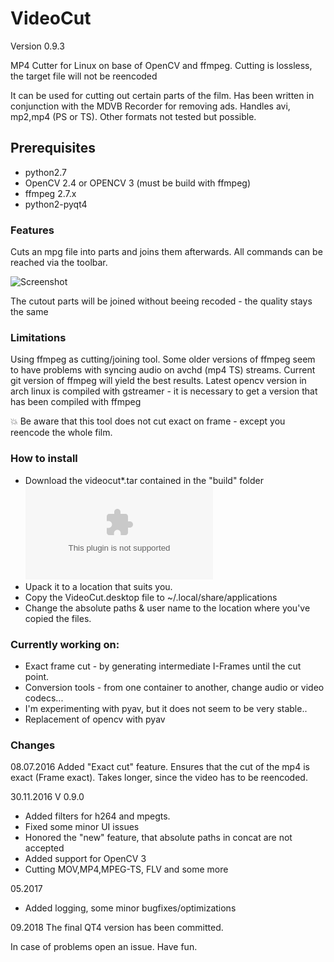 # VideoCut
Version 0.9.3

MP4 Cutter for Linux on base of OpenCV and ffmpeg. Cutting is lossless, the target file will not be reencoded 

It can be used for cutting out certain parts of the film. Has been written in conjunction with the MDVB Recorder for removing ads. Handles avi, mp2,mp4 (PS or TS). Other formats not tested but possible.
 
## Prerequisites
* python2.7
* OpenCV 2.4 or OPENCV 3 (must be build with ffmpeg)
* ffmpeg 2.7.x
* python2-pyqt4

### Features
Cuts an mpg file into parts and joins them afterwards. All commands can be reached via the toolbar.

![Screenshot](https://github.com/kanehekili/VideoCut/blob/master/Videocut.png)

The cutout parts will be joined without beeing recoded - the quality stays the same
### Limitations
Using ffmpeg as cutting/joining tool. Some older versions of ffmpeg seem to have problems with syncing audio on avchd (mp4 TS) streams. 
Current git version of ffmpeg will yield the best results.
Latest opencv version in arch linux is compiled with gstreamer - it is necessary to get a version that has been compiled with ffmpeg

:boom: Be aware that this tool does not cut exact on frame - except you reencode the whole film.

### How to install
* Download the videocut*.tar contained in the "build" folder ![here](https://github.com/kanehekili/VideoCut/raw/master/VideoCutter/build/videocut0.9.2.tar)
* Upack it to a location that suits you.
* Copy the VideoCut.desktop file to ~/.local/share/applications
* Change the absolute paths & user name to the location where you've copied the files.

### Currently working on:
* Exact frame cut - by generating intermediate I-Frames until the cut point. 
* Conversion tools - from one container to another, change audio or video codecs...
* I'm experimenting with pyav, but it does not seem to be very stable..
* Replacement of opencv with pyav

### Changes 
08.07.2016
Added "Exact cut" feature. Ensures that the cut of the mp4 is exact (Frame exact). Takes longer, since the video has to be reencoded. 

30.11.2016 V 0.9.0
* Added filters for h264 and mpegts. 
* Fixed some minor UI issues
* Honored the "new" feature, that absolute paths in concat are not accepted
* Added support for OpenCV 3
* Cutting MOV,MP4,MPEG-TS, FLV and some more 

05.2017
* Added logging, some minor bugfixes/optimizations

09.2018
The final QT4 version has been committed. 

In case of problems open an issue. 
Have fun. 
